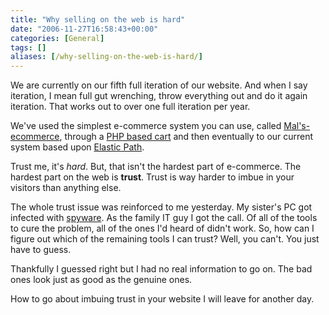 ```yaml
---
title: "Why selling on the web is hard"
date: "2006-11-27T16:58:43+00:00"
categories: [General]
tags: []
aliases: [/why-selling-on-the-web-is-hard/]
---
```


We are currently on our fifth full iteration of our website. And when I say iteration, I mean full gut wrenching, throw everything out and do it again iteration. That works out to over one full iteration per year.

We've used the simplest e-commerce system you can use, called <a href="http://www.mals-e.com/">Mal's-ecommerce</a>, through a <a href="http://www.jshop.co.uk/">PHP based cart</a> and then eventually to our current system based upon  <a href="http://www.elasticpath.com/">Elastic Path</a>.

Trust me, it's <em>hard</em>. But, that isn't the hardest part of e-commerce. The hardest part on the web is <strong>trust</strong>. Trust is way harder to imbue in your visitors than anything else.

The whole trust issue was reinforced to me yesterday. My sister's PC got infected with <a href="https://en.wikipedia.org/wiki/Spyware">spyware</a>. As the family IT guy I got the call. Of all of the tools to cure the problem, all of the ones I'd heard of didn't work. So, how can I figure out which of the remaining tools I can trust? Well, you can't. You just have to guess.

Thankfully I guessed right but I had no real information to go on. The bad ones look just as good as the genuine ones.

How to go about imbuing trust in your website I will leave for another day.
